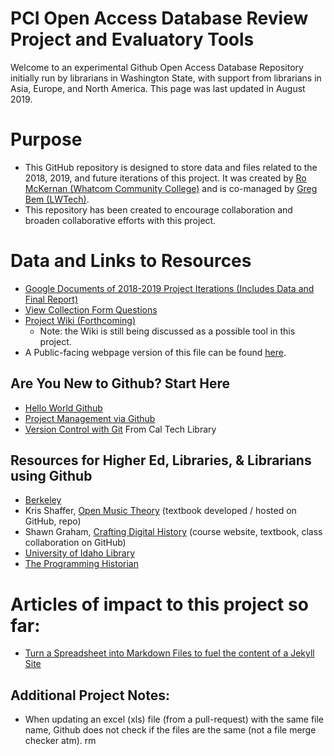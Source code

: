 # PCI Open Access Database Review Project and Evaluatory Tools
Welcome to an experimental Github Open Access Database Repository initially run by librarians in Washington State, with support from librarians in Asia, Europe, and North America. This page was last updated in August 2019.

# Purpose
* This GitHub repository is designed to store data and files related to the 2018, 2019, and future iterations of this project. It was created by [Ro McKernan (Whatcom Community College)](mailto:rmckernan@whatcom.edu) and is co-managed by [Greg Bem (LWTech)](mailto:greg.bem@lwtech.edu).
* This repository has been created to encourage collaboration and broaden collaborative efforts with this project.

# Data and Links to Resources
* [Google Documents of 2018-2019 Project Iterations (Includes Data and Final Report)](https://drive.google.com/drive/folders/1_D6pBSDn_ZR3qfm4Q6QtfLIHRftEtsCt?usp=sharing)
* [View Collection Form Questions](https://docs.google.com/forms/d/e/1FAIpQLSfpyFi9QKnO3lWvUpagKITSVO_8-FRYSappCR7GygicCQOChA/viewform)
* [Project Wiki (Forthcoming)](https://github.com/WCC-Library/oadb/wiki)
  * Note: the Wiki is still being discussed as a possible tool in this project.
* A Public-facing webpage version of this file can be found [here](https://wcc-library.github.io/oadb/).

## Are You New to Github? Start Here
* [Hello World Github](https://guides.github.com/activities/hello-world/)
* [Project Management via Github](https://github.com/features/project-management/)
* [Version Control with Git](https://caltechlibrary.github.io/git-desktop/aio/) From Cal Tech Library

## Resources for Higher Ed, Libraries, & Librarians using Github
* [Berkeley](https://technology.berkeley.edu/services/web-development-and-hosting-enterprise-applications/github-berkeley)
* Kris Shaffer, [Open Music Theory](http://openmusictheory.com/) (textbook developed / hosted on GitHub, repo)
* Shawn Graham, [Crafting Digital History](http://site.craftingdigitalhistory.ca/) (course website, textbook, class collaboration on GitHub)
* [University of Idaho Library](https://uidaholib.github.io/get-git/)
* [The Programming Historian](https://programminghistorian.org/)

# Articles of impact to this project so far:
* [Turn a Spreadsheet into Markdown Files to fuel the content of a Jekyll Site](http://www.evanlovely.com/utilities/jekyll/spreadsheet-to-markdown/)

## Additional Project Notes:
* When updating an excel (xls) file (from a pull-request) with the same file name, Github does not check if the files are the same (not a file merge checker atm). rm
